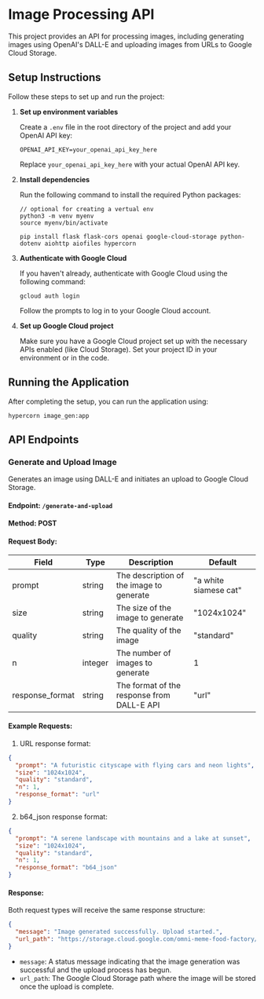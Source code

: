 # Image Processing API

This project provides an API for processing images, including generating images using OpenAI's DALL-E and uploading images from URLs to Google Cloud Storage.

## Setup Instructions

Follow these steps to set up and run the project:

1. **Set up environment variables**

   Create a `.env` file in the root directory of the project and add your OpenAI API key:

   ```
   OPENAI_API_KEY=your_openai_api_key_here
   ```

   Replace `your_openai_api_key_here` with your actual OpenAI API key.

2. **Install dependencies**

   Run the following command to install the required Python packages:

   ```
   // optional for creating a vertual env
   python3 -m venv myenv
   source myenv/bin/activate

   pip install flask flask-cors openai google-cloud-storage python-dotenv aiohttp aiofiles hypercorn
   ```

3. **Authenticate with Google Cloud**

   If you haven't already, authenticate with Google Cloud using the following command:

   ```
   gcloud auth login
   ```

   Follow the prompts to log in to your Google Cloud account.

4. **Set up Google Cloud project**

   Make sure you have a Google Cloud project set up with the necessary APIs enabled (like Cloud Storage). Set your project ID in your environment or in the code.

## Running the Application

After completing the setup, you can run the application using:

```
hypercorn image_gen:app
```

## API Endpoints

### Generate and Upload Image

Generates an image using DALL-E and initiates an upload to Google Cloud Storage.

#### Endpoint: `/generate-and-upload`

#### Method: POST

#### Request Body:

| Field | Type | Description | Default |
|-------|------|-------------|---------|
| prompt | string | The description of the image to generate | "a white siamese cat" |
| size | string | The size of the image to generate | "1024x1024" |
| quality | string | The quality of the image | "standard" |
| n | integer | The number of images to generate | 1 |
| response_format | string | The format of the response from DALL-E API | "url" |

#### Example Requests:

1. URL response format:

```json
{
  "prompt": "A futuristic cityscape with flying cars and neon lights",
  "size": "1024x1024",
  "quality": "standard",
  "n": 1,
  "response_format": "url"
}
```

2. b64_json response format:

```json
{
  "prompt": "A serene landscape with mountains and a lake at sunset",
  "size": "1024x1024",
  "quality": "standard",
  "n": 1,
  "response_format": "b64_json"
}
```

#### Response:

Both request types will receive the same response structure:

```json
{
  "message": "Image generated successfully. Upload started.",
  "url_path": "https://storage.cloud.google.com/omni-meme-food-factory/unique-filename.png"
}
```

- `message`: A status message indicating that the image generation was successful and the upload process has begun.
- `url_path`: The Google Cloud Storage path where the image will be stored once the upload is complete.
